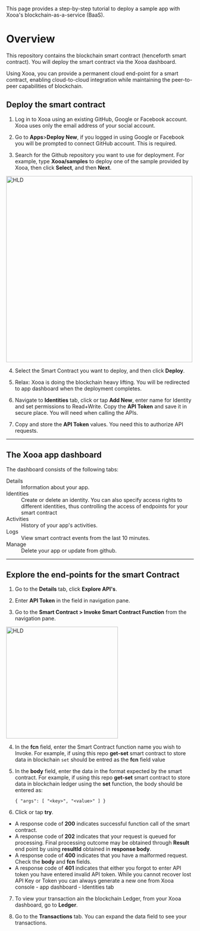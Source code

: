 
This page provides a step-by-step tutorial to deploy a sample app with Xooa's blockchain-as-a-service (BaaS).

# Overview

This repository contains the blockchain smart contract (henceforth smart contract). You will deploy the smart contract via the Xooa dashboard.

Using Xooa, you can provide a permanent cloud end-point for a smart contract, enabling cloud-to-cloud integration while maintaining the peer-to-peer capabilities of blockchain.

## Deploy the smart contract

 
1. Log in to Xooa using an existing GitHub, Google or Facebook account. Xooa uses only the email address of your social account.

2. Go to **Apps**>**Deploy New**, if you logged in using Google or Facebook you will be prompted to connect GitHub account. This is required.

3. Search for the Github repository you want to use for deployment. For example, type **Xooa/samples** to deploy one of the sample provided by Xooa, then click **Select**, and then **Next**.

<img src="https://github.com/Xooa/samples/blob/master/screenshots/deploy.png" alt="HLD" width="500px"/>

4. Select the Smart Contract you want to deploy, and then click **Deploy**.

5. Relax:  Xooa is doing the blockchain heavy lifting. You will be redirected to app dashboard when the deployment completes.

6.  Navigate to **Identities** tab, click or tap **Add New**, enter name for Identity  and set permissions to Read+Write. Copy the **API Token** and save it in secure place. You will need when calling the APIs.

7. Copy and store the **API Token** values. You need this to authorize API requests.

___


## The Xooa app dashboard 

The dashboard consists of the following tabs:
<dl>
  <dt>Details</dt>
  <dd>Information about your app.</dd>
<dt>Identities</dt>
  <dd>Create or delete an identity. You can also specify access rights to different identities, thus controlling the access of endpoints for your smart contract</dd>
   <dt>Activities</dt>
  <dd>History of your app's activities.</dd>
      <dt>Logs</dt>
 <dd>View smart contract events from the last 10 minutes.</dd>
  <dt>Manage</dt>
 <dd>Delete your app or update from github.</dd>
</dl>

___

## Explore the end-points for the smart Contract

1. Go to the **Details** tab, click **Explore API's**.

2. Enter **API Token** in the field in navigation pane.

3. Go to the **Smart Contract > Invoke Smart Contract Function** from the navigation pane.

<img src="https://github.com/Xooa/samples/blob/master/screenshots/invoke.png" alt="HLD" width="300px"/>

4. In the **fcn** field, enter the Smart Contract function name you wish to Invoke. 
For example, if using this repo **get-set** smart contract to store data in blockchain `set` should be entred as the **fcn** field value 

5. In the **body** field, enter the data in the format expected by the smart contract. 
For example, if using this repo **get-set** smart contract to store data in blockchain ledger using the **set** function, the body should be entered as: 

    `{ "args": [ "<key>", "<value>" ] }`

6. Click or tap  **try**.
 * A response code of **200** indicates successful function call of the smart contract.
 * A response code of **202** indicates that your request is queued for processing. Final processing outcome may be obtained through **Result** end point by using **resultId** obtained in **response body**.
 * A response code of **400** indicates that you have a malformed request. Check the **body** and **fcn** fields.
 * A response code of **401** indicates that either you forgot to enter API token you have entered invalid API token. While you cannot recover lost API Key or Token you can always generate a new one from Xooa console - app dashboard - Identities tab

7. To view your transaction ain the blockchain Ledger, from your Xooa dashboard, go to **Ledger**.

8.  Go to the **Transactions** tab.
You can expand the data field to see your transactions.
